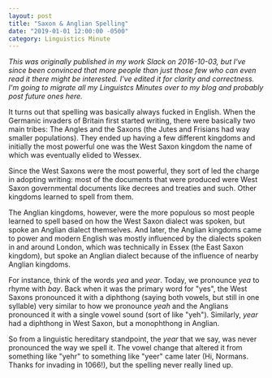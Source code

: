 ```yaml
---
layout: post
title: "Saxon & Anglian Spelling"
date: "2019-01-01 12:00:00 -0500"
category: Linguistics Minute
---
```

_This was originally published in my work Slack on 2016-10-03, but I've since
been convinced that more people than just those few who can even read it there
might be interested. I've edited it for clarity and correctness. I'm going to
migrate all my Linguistcs Minutes over to my blog and probably post future ones
here._

It turns out that spelling was basically always fucked in English. When the
Germanic invaders of Britain first started writing, there were basically two
main tribes: The Angles and the Saxons (the Jutes and Frisians had way smaller
populations). They ended up having a few different kingdoms and initially the
most powerful one was the West Saxon kingdom the name of which was eventually
elided to Wessex.

Since the West Saxons were the most powerful, they sort of led the charge in
adopting writing: most of the documents that were produced were West Saxon
governmental documents like decrees and treaties and such. Other kingdoms
learned to spell from them.

The Anglian kingdoms, however, were the more populous so most people learned to
spell based on how the West Saxon dialect was spoken, but spoke an Anglian
dialect themselves. And later, the Anglian kingdoms came to power and modern
English was mostly influenced by the dialects spoken in and around London, which
was technically in Essex (the East Saxon kingdom), but spoke an Anglian dialect
because of the influence of nearby Anglian kingdoms.

For instance, think of the words _yea_ and _year_. Today, we pronounce _yea_ to
rhyme with _bay_. Back when it was the primary word for "yes", the West Saxons
pronounced it with a diphthong (saying both vowels, but still in one syllable)
very similar to how we pronounce _yeah_ and the Anglians pronounced it with a
single vowel sound (sort of like "yeh"). Similarly, _year_ had a diphthong in
West Saxon, but a monophthong in Anglian.

So from a linguistic hereditary standpoint, the _year_ that we say, was never
pronounced the way we spell it. The vowel change that altered it from something
like "yehr" to something like "yeer" came later (Hi, Normans. Thanks for
invading in 1066!), but the spelling never really lined up.
